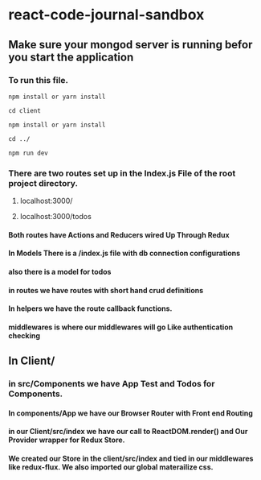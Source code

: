 # react-code-journal-sandbox

## Make sure your mongod server is running befor you start the application

### To run this file.

```npm install or yarn install```

```cd client```

```npm install or yarn install```

```cd ../ ```

```npm run dev```

### There are two routes set up in the Index.js File of the root project directory.

1) localhost:3000/

2) localhost:3000/todos

#### Both routes have Actions and Reducers wired Up Through Redux

#### In Models There is a /index.js file with db connection configurations
#### also there is a model for todos

#### in routes we have routes with short hand crud definitions
#### In helpers we have the route callback functions.

#### middlewares is where our middlewares will go Like authentication checking

## In Client/

### in src/Components we have App Test and Todos for Components.

#### In components/App we have our Browser Router with Front end Routing
#### in our Client/src/index we have our call to ReactDOM.render() and Our Provider wrapper for Redux Store.
#### We created our Store in the client/src/index and tied in our middlewares like redux-flux. We also imported our global materailize css.

